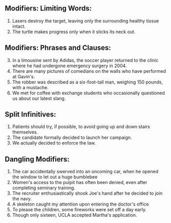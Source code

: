 ## Modifiers: Limiting Words:

1. Lasers destroy the target, leaving only the surrounding healthy tissue intact.
2. The turtle makes progress only when it sticks its neck out.

## Modifiers: Phrases and Clauses:

3. In a limousine sent by Adidas, the soccer player returned to the clinic where he had undergone emergency surgery in 2004.
4. There are many pictures of comedians on the walls who have performed at Gavin's.
5. The robber was described as a six-foot-tall man, weighing 150 pounds, with a mustache.
6. We met for coffee with exchange students who occasionally questioned us about our latest slang.

## Split Infinitives:

1. Patients should try, if possible, to avoid going up and down stairs themselves.
2. The candidate formally decided to launch her campaign.
3. We actually decided to enforce the law.

## Dangling Modifiers:

1. The car accidentally swerved into an oncoming car, when he opened the window to let out a huge bumblebee
2. Women's access to the pulpit has often been denied, even after completing seminary training.
3. The recruiter enthusiastically shook Joe's hand after he decided to join the navy.
4. A skeleton caught my attention upon entering the doctor's office
5. To please the children, some fireworks were set off a day early.
6. Though only sixteen, UCLA accepted Martha's application.
